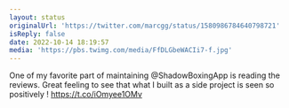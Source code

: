 ```yaml
---
layout: status
originalUrl: 'https://twitter.com/marcgg/status/1580986784640798721'
isReply: false
date: 2022-10-14 18:19:57
media: 'https://pbs.twimg.com/media/FfDLGbeWACIi7-f.jpg'
---
```


One of my favorite part of maintaining @ShadowBoxingApp is reading the reviews. Great feeling to see that what I built as a side project is seen so positively ! https://t.co/iOmyee1OMv
